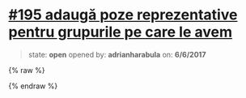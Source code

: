 # [\#195 adaugă poze reprezentative pentru grupurile pe care le avem](https://github.com/adrianharabula/condr/issues/195)

> state: **open** opened by: **adrianharabula** on: **6/6/2017**

{% raw %}

{% endraw %}




